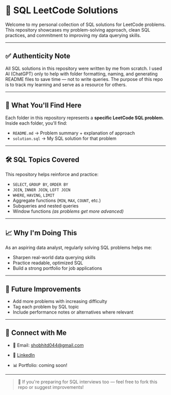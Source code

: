 # 🧠 SQL LeetCode Solutions

Welcome to my personal collection of SQL solutions for LeetCode problems.  
This repository showcases my problem-solving approach, clean SQL practices, and commitment to improving my data querying skills. 

---

## ✅ Authenticity Note
All SQL solutions in this repository were written by me from scratch.
I used AI (ChatGPT) only to help with folder formatting, naming, and generating README files to save time — not to write queries.
The purpose of this repo is to track my learning and serve as a resource for others.

---

## 📌 What You'll Find Here

Each folder in this repository represents a **specific LeetCode SQL problem**. Inside each folder, you'll find:

- `README.md` → Problem summary + explanation of approach  
- `solution.sql` → My SQL solution for that problem

---

## 🛠️ SQL Topics Covered

This repository helps reinforce and practice:

- `SELECT`, `GROUP BY`, `ORDER BY`
- `JOIN`, `INNER JOIN`, `LEFT JOIN`
- `WHERE`, `HAVING`, `LIMIT`
- Aggregate functions (`MIN`, `MAX`, `COUNT`, etc.)
- Subqueries and nested queries
- Window functions *(as problems get more advanced)*

---

## 📈 Why I'm Doing This

As an aspiring data analyst, regularly solving SQL problems helps me:

- Sharpen real-world data querying skills  
- Practice readable, optimized SQL  
- Build a strong portfolio for job applications

---

## 🧠 Future Improvements

- Add more problems with increasing difficulty  
- Tag each problem by SQL topic  
- Include performance notes or alternatives where relevant

---

## 🔗 Connect with Me

- 📧 Email: shobhitd044@gmail.com 
- 💼 [LinkedIn](linkedin.com/in/shobhit-dwivedi-102b05257)
 
- 📊 Portfolio: coming soon!

---

> 🌟 If you're preparing for SQL interviews too — feel free to fork this repo or suggest improvements!
